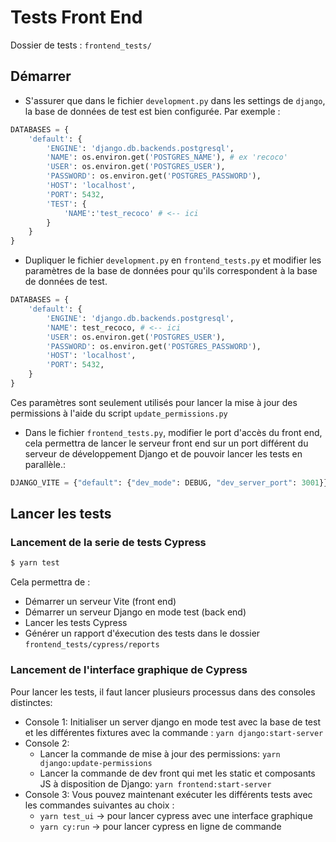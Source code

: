 # Tests Front End

Dossier de tests : `frontend_tests/`

## Démarrer

- S'assurer que dans le fichier `development.py` dans les settings de `django`, la base de données de test est bien configurée. Par exemple :

```python
DATABASES = {
    'default': {
        'ENGINE': 'django.db.backends.postgresql',
        'NAME': os.environ.get('POSTGRES_NAME'), # ex 'recoco'
        'USER': os.environ.get('POSTGRES_USER'),
        'PASSWORD': os.environ.get('POSTGRES_PASSWORD'),
        'HOST': 'localhost',
        'PORT': 5432,
        'TEST': {
            'NAME':'test_recoco' # <-- ici
        }
    }
}
```

- Dupliquer le fichier `development.py` en `frontend_tests.py` et modifier les paramètres de la base de données pour qu'ils correspondent à la base de données de test.

```python
DATABASES = {
    'default': {
        'ENGINE': 'django.db.backends.postgresql',
        'NAME': test_recoco, # <-- ici
        'USER': os.environ.get('POSTGRES_USER'),
        'PASSWORD': os.environ.get('POSTGRES_PASSWORD'),
        'HOST': 'localhost',
        'PORT': 5432,
    }
}
```

Ces paramètres sont seulement utilisés pour lancer la mise à jour des permissions à l'aide du script `update_permissions.py`

- Dans le fichier `frontend_tests.py`, modifier le port d'accès du front end, cela permettra de lancer le serveur front end sur un port différent du serveur de développement Django et de pouvoir lancer les tests en parallèle.:

```python
DJANGO_VITE = {"default": {"dev_mode": DEBUG, "dev_server_port": 3001}}
```

## Lancer les tests

### Lancement de la serie de tests Cypress

```bash
$ yarn test
```

Cela permettra de :

- Démarrer un serveur Vite (front end)
- Démarrer un serveur Django en mode test (back end)
- Lancer les tests Cypress
- Générer un rapport d'éxecution des tests dans le dossier `frontend_tests/cypress/reports`

### Lancement de l'interface graphique de Cypress

Pour lancer les tests, il faut lancer plusieurs processus dans des consoles distinctes:

- Console 1: Initialiser un server django en mode test avec la base de test et les différentes fixtures avec la commande : `yarn django:start-server`
- Console 2:
  - Lancer la commande de mise à jour des permissions: `yarn django:update-permissions`
  - Lancer la commande de dev front qui met les static et composants JS à disposition de Django: `yarn frontend:start-server`
- Console 3: Vous pouvez maintenant exécuter les différents tests avec les commandes suivantes au choix :
  - `yarn test_ui` -> pour lancer cypress avec une interface graphique
  - `yarn cy:run` -> pour lancer cypress en ligne de commande
